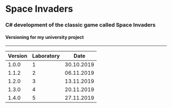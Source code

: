 # Space Invaders
### C# development of the classic game called Space Invaders

#### Versioning for my university project
---
Version | Laboratory | Date
--- | --- | ---
1.0.0 | 1 | 30.10.2019
1.1.2 | 2 | 06.11.2019
1.2.0 | 3 | 13.11.2019
1.3.0 | 4 | 20.11.2019
1.4.0 | 5 | 27.11.2019
